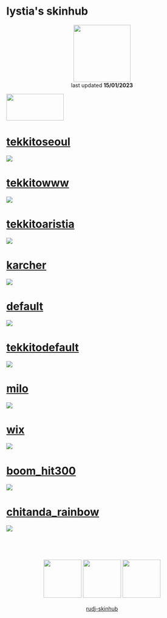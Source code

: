 # lystia's skinhub
<p align="center">
<a href="https://osu.ppy.sh/users/11042418">
  <img src="https://a.ppy.sh/11042418"  
       width="150"
       height="150"></a>
<br>
last updated <b>15/01/2023</b>
</p>

<a href="https://www.youtube.com/watch?v=kbbgypvGPgM">
<img src="https://i.imgur.com/uDyKiLi.png"
       width="151" 
       height="70"/></a>

# [tekkitoseoul](https://github.com/rudj-skinhub/woal/raw/tyfh/lystia/tekkitoseoul.osk)
[![](https://osu.ppy.sh/ss/18374307/ea27)](https://github.com/rudj-skinhub/woal/raw/tyfh/lystia/tekkitoseoul.osk)

# [tekkitowww](https://github.com/rudj-skinhub/woal/raw/tyfh/lystia/tekkitowww.osk)
[![](https://osu.ppy.sh/ss/18374312/d9c1)](https://github.com/rudj-skinhub/woal/raw/tyfh/lystia/tekkitowww.osk)

# [tekkitoaristia](https://github.com/rudj-skinhub/woal/raw/tyfh/lystia/tekkitoaristia.osk)
[![](https://osu.ppy.sh/ss/18374300/c594)](https://github.com/rudj-skinhub/woal/raw/tyfh/lystia/tekkitoaristia.osk)

# [karcher](https://github.com/rudj-skinhub/woal/raw/tyfh/lystia/karcher.osk)
[![](https://osu.ppy.sh/ss/18374295/4b13)](https://github.com/rudj-skinhub/woal/raw/tyfh/lystia/karcher.osk)

# [default](https://github.com/rudj-skinhub/woal/raw/tyfh/lystia/default.osk)
[![](https://osu.ppy.sh/ss/18374277/f6c3)](https://github.com/rudj-skinhub/woal/raw/tyfh/lystia/default.osk)

# [tekkitodefault](https://github.com/rudj-skinhub/woal/raw/tyfh/lystia/tekkitodefault.osk)
[![](https://osu.ppy.sh/ss/18374303/3eff)](https://github.com/rudj-skinhub/woal/raw/tyfh/lystia/tekkitodefault.osk)

# [milo](https://github.com/rudj-skinhub/woal/raw/tyfh/lystia/milo.osk)
[![](https://osu.ppy.sh/ss/18374298/86b1)](https://github.com/rudj-skinhub/woal/raw/tyfh/lystia/milo.osk)

# [wix](https://github.com/rudj-skinhub/woal/raw/tyfh/lystia/wix.osk)
[![](https://osu.ppy.sh/ss/18374315/1b8c)](https://github.com/rudj-skinhub/woal/raw/tyfh/lystia/wix.osk)

# [boom_hit300](https://github.com/rudj-skinhub/woal/raw/tyfh/lystia/boom_hit300.osk)
[![](https://cdn.discordapp.com/attachments/999367667465068585/1025369923633037332/screenshot014.jpg)](https://github.com/rudj-skinhub/woal/raw/tyfh/lystia/boom_hit300.osk)

# [chitanda_rainbow](https://github.com/rudj-skinhub/woal/raw/tyfh/lystia/chitanda_rainbow.osk)
[![](https://cdn.discordapp.com/attachments/999367667465068585/1025369988091097130/screenshot009.jpg)](https://github.com/rudj-skinhub/woal/raw/tyfh/lystia/chitanda_rainbow.osk)

#
<p align="center">
  <br></br>
  <a href="https://www.twitch.tv/lystia_">
  <img src="https://i.imgur.com/HM030lk.png" 
       width="100" 
       height="100"></a>
  <a href="https://www.youtube.com/channel/UCSEBue2BjWWRg3f2Wsm8NYQ">
  <img src="https://i.imgur.com/YWbDUUy.png"  
       width="100" 
       height="100"></a>
  <a href="https://twitter.com/doug_aim">
  <img src="https://i.imgur.com/PUQ5uWf.png" 
       width="100" 
       height="100"></a>
  <br></br>
  <a href="README.md">rudj-skinhub</a>
 </p>
